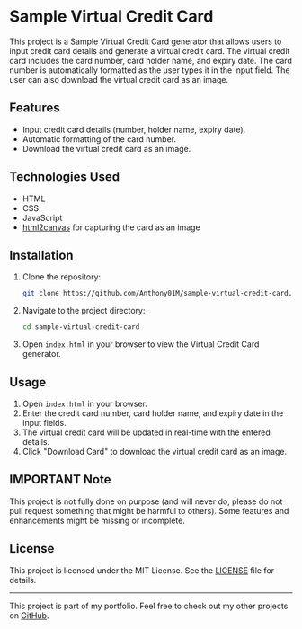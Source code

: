 # Sample Virtual Credit Card

This project is a Sample Virtual Credit Card generator that allows users to input credit card details and generate a virtual credit card. The virtual credit card includes the card number, card holder name, and expiry date. The card number is automatically formatted as the user types it in the input field. The user can also download the virtual credit card as an image.

## Features

- Input credit card details (number, holder name, expiry date).
- Automatic formatting of the card number.
- Download the virtual credit card as an image.

## Technologies Used

- HTML
- CSS
- JavaScript
- [html2canvas](https://html2canvas.hertzen.com/) for capturing the card as an image

## Installation

1. Clone the repository:
    ```sh
    git clone https://github.com/Anthony01M/sample-virtual-credit-card.git
    ```
2. Navigate to the project directory:
    ```sh
    cd sample-virtual-credit-card
    ```
3. Open `index.html` in your browser to view the Virtual Credit Card generator.

## Usage

1. Open `index.html` in your browser.
2. Enter the credit card number, card holder name, and expiry date in the input fields.
3. The virtual credit card will be updated in real-time with the entered details.
4. Click "Download Card" to download the virtual credit card as an image.

## IMPORTANT Note

This project is not fully done on purpose (and will never do, please do not pull request something that might be harmful to others). Some features and enhancements might be missing or incomplete.

## License

This project is licensed under the MIT License. See the [LICENSE](LICENSE) file for details.

---

This project is part of my portfolio. Feel free to check out my other projects on [GitHub](https://github.com/Anthony01M).